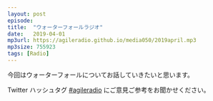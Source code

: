 ```yaml
---
layout: post
episode: 
title:  "ウォーターフォールラジオ"
date:   2019-04-01
mp3url: https://agileradio.github.io/media050/2019april.mp3
mp3size: 755923
tags: [Radio]
---
```


今回はウォーターフォールについてお話していきたいと思います。  

Twitter ハッシュタグ [#agileradio](https://twitter.com/intent/tweet?hashtags=agileradio) にご意見ご参考をお聞かせください。

